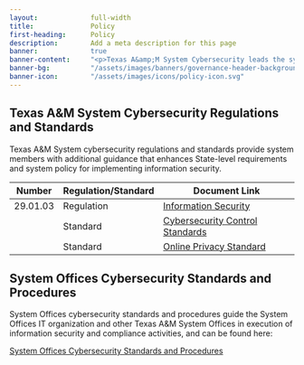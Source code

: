 ```yaml
---
layout:             full-width
title:              Policy
first-heading:      Policy
description:        Add a meta description for this page
banner:             true
banner-content:     "<p>Texas A&amp;M System Cybersecurity leads the system's effort to manage and reduce risk to our cyber infrastructure. We deliver resources and tools to our stakeholders to help them ensure a secure and resilient infrastructure.</p>"
banner-bg:          "/assets/images/banners/governance-header-background-full.jpg"
banner-icon:        "/assets/images/icons/policy-icon.svg"
---
```


## Texas A&M System Cybersecurity Regulations and Standards

Texas A&M System cybersecurity regulations and standards provide system members with additional guidance that enhances State-level requirements and system policy for implementing information security.

| Number | Regulation/Standard | Document Link
|---|---|---|
| 29.01.03 | Regulation | [Information Security](http://policies.tamus.edu/29-01-03.pdf) |
| | Standard | [Cybersecurity Control Standards](https://cyber-standards.tamus.edu/) |
| | Standard | [Online Privacy Standard](https://cyber-standards.tamus.edu/privacy-standard) |

## System Offices Cybersecurity Standards and Procedures

System Offices cybersecurity standards and procedures guide the System Offices IT organization and other Texas A&M System Offices in execution of information security and compliance activities, and can be found here:

[System Offices Cybersecurity Standards and Procedures](https://it.tamus.edu/cybersecurity/cyber-policy/so-cyber-policy/)
